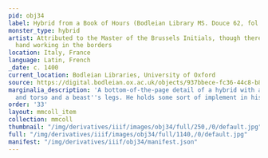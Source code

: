 ```yaml
---
pid: obj34
label: Hybrid from a Book of Hours (Bodleian Library MS. Douce 62, fol. 039v)
monster_type: hybrid
artist: Attributed to the Master of the Brussels Initials, though there is an extra
  hand working in the borders
location: Italy, France
language: Latin, French
_date: c. 1400
current_location: Bodleian Libraries, University of Oxford
source: https://digital.bodleian.ox.ac.uk/objects/937bbece-fc36-44c8-b84e-3c2821c365e3/surfaces/a796714d-67b6-4b00-87aa-d6165cbbaf76/
marginalia_description: 'A bottom-of-the-page detail of a hybrid with a man''s head
  and torso and a beast''s legs. He holds some sort of implement in his hands. '
order: '33'
layout: mmcoll_item
collection: mmcoll
thumbnail: "/img/derivatives/iiif/images/obj34/full/250,/0/default.jpg"
full: "/img/derivatives/iiif/images/obj34/full/1140,/0/default.jpg"
manifest: "/img/derivatives/iiif/obj34/manifest.json"
---
```

